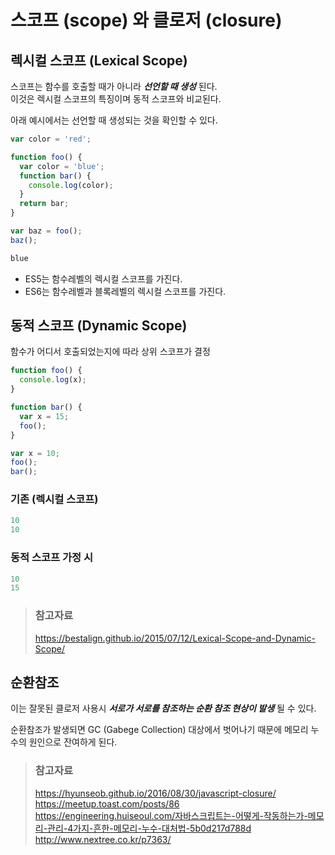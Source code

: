 # 스코프 (scope) 와 클로저 (closure)

## 렉시컬 스코프 (Lexical Scope)

스코프는 함수를 호출할 때가 아니라 _**선언할 때 생성**_ 된다.  
이것은 렉시컬 스코프의 특징이며 동적 스코프와 비교된다.

아래 예시에서는 선언할 때 생성되는 것을 확인할 수 있다.

```javascript
var color = 'red';

function foo() {
  var color = 'blue';
  function bar() {
    console.log(color);
  }
  return bar;
}

var baz = foo();
baz();
```

```javascript
blue
```

* ES5는 함수레벨의 렉시컬 스코프를 가진다.
* ES6는 함수레벨과 블록레벨의 렉시컬 스코프를 가진다.

## 동적 스코프 (Dynamic Scope)

함수가 어디서 호출되었는지에 따라 상위 스코프가 결정

```javascript
function foo() {
  console.log(x);
}

function bar() {
  var x = 15;
  foo();
}

var x = 10;
foo();
bar();
```

### 기존 (렉시컬 스코프)

```javascript
10
10
```

### 동적 스코프 가정 시

```javascript
10
15
```

> ### 참고자료
> <https://bestalign.github.io/2015/07/12/Lexical-Scope-and-Dynamic-Scope/>

## 순환참조

이는 잘못된 클로저 사용시 _**서로가 서로를 참조하는 순환 참조 현상이 발생**_ 될 수 있다.

순환참조가 발생되면 GC (Gabege Collection) 대상에서 벗어나기 때문에 메모리 누수의 원인으로 잔여하게 된다.

> ### 참고자료
> <https://hyunseob.github.io/2016/08/30/javascript-closure/>  
> <https://meetup.toast.com/posts/86>  
> <https://engineering.huiseoul.com/자바스크립트는-어떻게-작동하는가-메모리-관리-4가지-흔한-메모리-누수-대처법-5b0d217d788d>  
> <http://www.nextree.co.kr/p7363/>